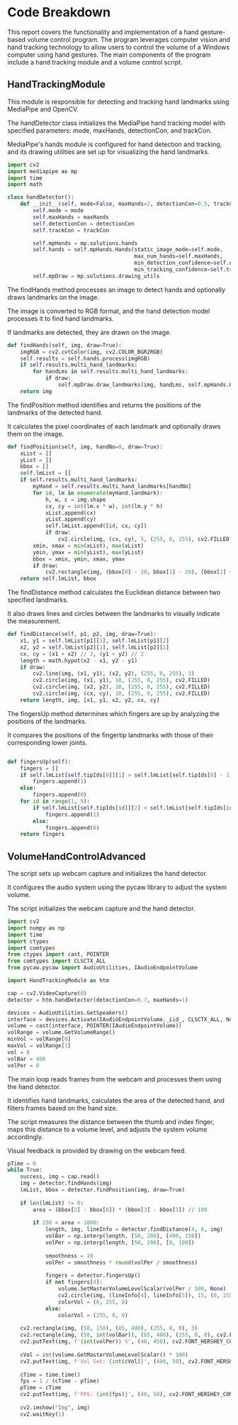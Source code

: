 <h1>Code Breakdown</h1>

<p>This report covers the functionality and implementation of a hand gesture-based volume control program. The program leverages computer vision and hand tracking technology to allow users to control the volume of a Windows computer using hand gestures. The main components of the program include a hand tracking module and a volume control script.</p>

<h2>HandTrackingModule</h2>

<p>
This module is responsible for detecting and tracking hand landmarks using MediaPipe and OpenCV.
</p>


<p>The handDetector class initializes the MediaPipe hand tracking model with specified parameters: mode, maxHands, detectionCon, and trackCon.</p>

<p>MediaPipe's hands module is configured for hand detection and tracking, and its drawing utilities are set up for visualizing the hand landmarks.</p>

```py
import cv2
import mediapipe as mp
import time
import math

class handDetector():
    def __init__(self, mode=False, maxHands=2, detectionCon=0.5, trackCon=0.5):
        self.mode = mode
        self.maxHands = maxHands
        self.detectionCon = detectionCon
        self.trackCon = trackCon

        self.mpHands = mp.solutions.hands
        self.hands = self.mpHands.Hands(static_image_mode=self.mode,
                                        max_num_hands=self.maxHands,
                                        min_detection_confidence=self.detectionCon,
                                        min_tracking_confidence=self.trackCon)
        self.mpDraw = mp.solutions.drawing_utils

```

<p>The findHands method processes an image to detect hands and optionally draws landmarks on the image.
</p>

<p>The image is converted to RGB format, and the hand detection model processes it to find hand landmarks.
</p>

<p>If landmarks are detected, they are drawn on the image.
</p>

```py
def findHands(self, img, draw=True):
    imgRGB = cv2.cvtColor(img, cv2.COLOR_BGR2RGB)
    self.results = self.hands.process(imgRGB)
    if self.results.multi_hand_landmarks:
        for handLms in self.results.multi_hand_landmarks:
            if draw:
                self.mpDraw.draw_landmarks(img, handLms, self.mpHands.HAND_CONNECTIONS)
    return img
```

<p>The findPosition method identifies and returns the positions of the landmarks of the detected hand.</p>

<p>It calculates the pixel coordinates of each landmark and optionally draws them on the image.
</p>

```py
def findPosition(self, img, handNo=0, draw=True):
    xList = []
    yList = []
    bbox = []
    self.lmList = []
    if self.results.multi_hand_landmarks:
        myHand = self.results.multi_hand_landmarks[handNo]
        for id, lm in enumerate(myHand.landmark):
            h, w, c = img.shape
            cx, cy = int(lm.x * w), int(lm.y * h)
            xList.append(cx)
            yList.append(cy)
            self.lmList.append([id, cx, cy])
            if draw:
                cv2.circle(img, (cx, cy), 5, (255, 0, 255), cv2.FILLED)
        xmin, xmax = min(xList), max(xList)
        ymin, ymax = min(yList), max(yList)
        bbox = xmin, ymin, xmax, ymax
        if draw:
            cv2.rectangle(img, (bbox[0] - 20, bbox[1] - 20), (bbox[2] + 20, bbox[3] + 20), (0, 255, 0), 2)
    return self.lmList, bbox
```

<p>The findDistance method calculates the Euclidean distance between two specified landmarks.
</p>

<p>It also draws lines and circles between the landmarks to visually indicate the measurement.
</p>

```py
def findDistance(self, p1, p2, img, draw=True):
    x1, y1 = self.lmList[p1][1], self.lmList[p1][2]
    x2, y2 = self.lmList[p2][1], self.lmList[p2][2]
    cx, cy = (x1 + x2) // 2, (y1 + y2) // 2
    length = math.hypot(x2 - x1, y2 - y1)
    if draw:
        cv2.line(img, (x1, y1), (x2, y2), (255, 0, 255), 3)
        cv2.circle(img, (x1, y1), 10, (255, 0, 255), cv2.FILLED)
        cv2.circle(img, (x2, y2), 10, (255, 0, 255), cv2.FILLED)
        cv2.circle(img, (cx, cy), 10, (255, 0, 255), cv2.FILLED)
    return length, img, [x1, y1, x2, y2, cx, cy]
```

<p>The fingersUp method determines which fingers are up by analyzing the positions of the landmarks.
</p>

<p>It compares the positions of the fingertip landmarks with those of their corresponding lower joints.
</p>

```py

def fingersUp(self):
    fingers = []
    if self.lmList[self.tipIds[0]][1] > self.lmList[self.tipIds[0] - 1][1]:
        fingers.append(1)
    else:
        fingers.append(0)
    for id in range(1, 5):
        if self.lmList[self.tipIds[id]][2] < self.lmList[self.tipIds[id] - 2][2]:
            fingers.append(1)
        else:
            fingers.append(0)
    return fingers
```

<h2>VolumeHandControlAdvanced</h2>

<p>The script sets up webcam capture and initializes the hand detector.
</p>

<p>It configures the audio system using the pycaw library to adjust the system volume.
</p>

<p>The script initializes the webcam capture and the hand detector.
</p>

```py
import cv2
import numpy as np
import time
import ctypes
import comtypes
from ctypes import cast, POINTER
from comtypes import CLSCTX_ALL
from pycaw.pycaw import AudioUtilities, IAudioEndpointVolume

import HandTrackingModule as htm

cap = cv2.VideoCapture(0)
detector = htm.handDetector(detectionCon=0.7, maxHands=1)

devices = AudioUtilities.GetSpeakers()
interface = devices.Activate(IAudioEndpointVolume._iid_, CLSCTX_ALL, None)
volume = cast(interface, POINTER(IAudioEndpointVolume))
volRange = volume.GetVolumeRange()
minVol = volRange[0]
maxVol = volRange[1]
vol = 0
volBar = 400
volPer = 0
```

<p>The main loop reads frames from the webcam and processes them using the hand detector.
</p>

<p>It identifies hand landmarks, calculates the area of the detected hand, and filters frames based on the hand size.
</p>

<p>The script measures the distance between the thumb and index finger, maps this distance to a volume level, and adjusts the system volume accordingly.
</p>

<p>Visual feedback is provided by drawing on the webcam feed.
</p>

```py
pTime = 0
while True:
    success, img = cap.read()
    img = detector.findHands(img)
    lmList, bbox = detector.findPosition(img, draw=True)
    
    if len(lmList) != 0:
        area = (bbox[2] - bbox[0]) * (bbox[3] - bbox[1]) // 100
        
        if 250 < area < 1000:
            length, img, lineInfo = detector.findDistance(4, 8, img)
            volBar = np.interp(length, [50, 200], [400, 150])
            volPer = np.interp(length, [50, 200], [0, 100])
            
            smoothness = 10
            volPer = smoothness * round(volPer / smoothness)
            
            fingers = detector.fingersUp()
            if not fingers[4]:
                volume.SetMasterVolumeLevelScalar(volPer / 100, None)
                cv2.circle(img, (lineInfo[4], lineInfo[5]), 15, (0, 255, 0), cv2.FILLED)
                colorVol = (0, 255, 0)
            else:
                colorVol = (255, 0, 0)
    
    cv2.rectangle(img, (50, 150), (85, 400), (255, 0, 0), 3)
    cv2.rectangle(img, (50, int(volBar)), (85, 400), (255, 0, 0), cv2.FILLED)
    cv2.putText(img, f'{int(volPer)} %', (40, 450), cv2.FONT_HERSHEY_COMPLEX, 1, (255, 0, 0), 3)
    
    cVol = int(volume.GetMasterVolumeLevelScalar() * 100)
    cv2.putText(img, f'Vol Set: {int(cVol)}', (400, 50), cv2.FONT_HERSHEY_COMPLEX, 1, colorVol, 3)
    
    cTime = time.time()
    fps = 1 / (cTime - pTime)
    pTime = cTime
    cv2.putText(img, f'FPS: {int(fps)}', (40, 50), cv2.FONT_HERSHEY_COMPLEX, 1, (255, 0, 0), 3)
    
    cv2.imshow("Img", img)
    cv2.waitKey(1)

```



